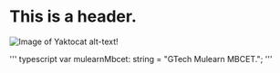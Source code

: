 # This is a header.

![Image of Yaktocat](https://octodex.github.com/images/yaktocat.png) alt-text!

''' typescript
var mulearnMbcet: string = "GTech Mulearn MBCET.";
'''
